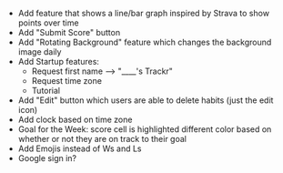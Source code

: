 - Add feature that shows a line/bar graph inspired by Strava to show points over time
- Add "Submit Score" button
- Add "Rotating Background" feature which changes the background image daily
- Add Startup features:
    - Request first name --> "____'s Trackr"
    - Request time zone
    - Tutorial
- Add "Edit" button which users are able to delete habits (just the edit icon)
- Add clock based on time zone
- Goal for the Week: score cell is highlighted different color based on whether or not they are on track to their goal
- Add Emojis instead of Ws and Ls
- Google sign in?


